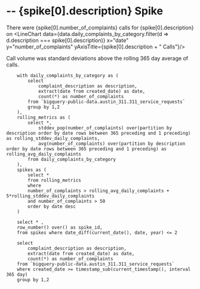 # <Value value = {spike[0].date} fmt=date/> -- {spike[0].description} Spike

There were {spike[0].number_of_complaints} calls for {spike[0].description} on <Value value = {spike[0].date} fmt=date/>
<LineChart data={data.daily_complaints_by_category.filter(d => d.description === spike[0].description)} x="date" y="number_of_complaints" yAxisTitle={spike[0].description + " Calls"}/>

Call volume was <Value value={spike[0].number_of_complaints/spike[0].rolling_stddev_daily_complaints}/> standard deviations above the rolling 365 day average of <Value value={spike[0].rolling_avg_daily_complaints}/> calls.

<Histogram data={daily_complaints_by_category} x=number_of_complaints xAxisTitle="Calls per day, last 365 days" units="days"/>

<Line/>

```spikes
    with daily_complaints_by_category as (
        select 
            complaint_description as description,
            extract(date from created_date) as date, 
            count(*) as number_of_complaints 
        from `bigquery-public-data.austin_311.311_service_requests` 
        group by 1,2 
    ), 
    rolling_metrics as (
        select *,
            stddev_pop(number_of_complaints) over(partition by description order by date rows between 365 preceding and 1 preceding) as rolling_stddev_daily_complaints,
            avg(number_of_complaints) over(partition by description order by date rows between 365 preceding and 1 preceding) as rolling_avg_daily_complaints
        from daily_complaints_by_category 
    ), 
    spikes as (
        select *
        from rolling_metrics
        where 
        number_of_complaints > rolling_avg_daily_complaints + 5*rolling_stddev_daily_complaints
        and number_of_complaints > 50
        order by date desc
    )

    select * ,
    row_number() over() as spike_id,
    from spikes where date_diff(current_date(), date, year) <= 2
```

```daily_complaints_by_category 
    select 
        complaint_description as description,
        extract(date from created_date) as date, 
        count(*) as number_of_complaints 
    from `bigquery-public-data.austin_311.311_service_requests` 
    where created_date >= timestamp_sub(current_timestamp(), interval 365 day)
    group by 1,2 
```

<script>
    let spike = data.spikes.filter(d => d.spike_id == $page.params.spike_id)
    let daily_complaints_by_category = data.daily_complaints_by_category.filter(d => d.description === spike[0].description)    
</script>
